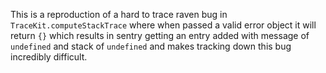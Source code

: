 This is a reproduction of a hard to trace raven bug in `TraceKit.computeStackTrace` where when
passed a valid error object it will return `{}` which results in sentry getting an entry added
with message of `undefined` and stack of `undefined` and makes tracking down this bug incredibly
difficult.